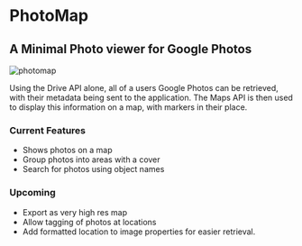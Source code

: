# PhotoMap
## A Minimal Photo viewer for Google Photos

![photomap](https://user-images.githubusercontent.com/1136276/235351461-ca502e62-5142-432a-a523-72628604170d.jpg)

Using the Drive API alone, all of a users Google Photos can be retrieved, with their metadata being sent to the application. The Maps API is then used to display this information on a map, with markers in their place.

### Current Features
- Shows photos on a map
- Group photos into areas with a cover
- Search for photos using object names

### Upcoming
- Export as very high res map
- Allow tagging of photos at locations
- Add formatted location to image properties for easier retrieval.

